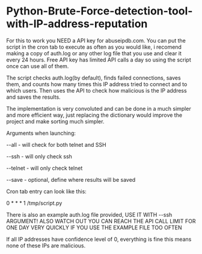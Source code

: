 # Python-Brute-Force-detection-tool-with-IP-address-reputation
For this to work you NEED a API key for abuseipdb.com. You can put the script in the cron tab to execute as often as you would like, i recomend making a copy of auth.log or any other log file that you use and clear it every 24 hours. Free API key has limited API calls a day so using the script once can use all of them.

The script checks auth.log(by default), finds failed connections, saves them, and counts how many times this IP address tried to connect and to which users. Then uses the API to check how malicious is the IP address and saves the results.

The implementation is very convoluted and can be done in a much simpler and more efficient way, just replacing the dictionary would improve the project and make sorting much simpler.

Arguments when launching:

--all - will check for both telnet and SSH

--ssh - will only check ssh

--telnet - will only check telnet

--save - optional, define where results will be saved

Cron tab entry can look like this:

0 * * * 1 /tmp/script.py


There is also an example auth.log file provided, USE IT WITH --ssh ARGUMENT! ALSO WATCH OUT YOU CAN REACH THE API CALL LIMIT FOR ONE DAY VERY QUICKLY IF YOU USE THE EXAMPLE FILE TOO OFTEN

If all IP addresses have confidence level of 0, everything is fine this means none of these IPs are malicious.
